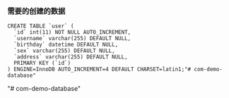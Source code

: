 ### 需要的创建的数据
    CREATE TABLE `user` (
      `id` int(11) NOT NULL AUTO_INCREMENT,
      `username` varchar(255) DEFAULT NULL,
      `birthday` datetime DEFAULT NULL,
      `sex` varchar(255) DEFAULT NULL,
      `address` varchar(255) DEFAULT NULL,
      PRIMARY KEY (`id`)
    ) ENGINE=InnoDB AUTO_INCREMENT=4 DEFAULT CHARSET=latin1;"# com-demo-database" 
"# com-demo-database" 
